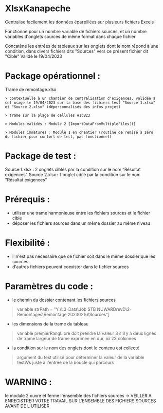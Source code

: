 # XlsxKanapeche
Centralise facilement les données éparpillées sur plusieurs fichiers Excels

Fonctionne pour un nombre variable de fichiers sources, et un nombre variables d'onglets sources de même format dans chaque fichier

Concatène les entrées de tableaux sur les onglets dont le nom répond à une condition, dans divers fichiers dits "Sources" vers ce présent fichier dit "Cible"
Validé le 19/04/2023


# Package opérationnel :

Trame de remontage.xlsx

    > contextuelle à un chantier de centralisation d'exigences, validée à cet usage le 19/04/2023 sur la base des fichiers test "Source 1.xlsx" et "Source 2.xlsx" (dépersonnalisés des infos projet)
    
    > trame sur la plage de cellules A1:B23
    
    > Modules validés : Module 2 [ImportDataFromMultipleFiles()]
    
    > Modules immatures : Module 1 en chantier (routine de remise à zéro du fichier pour confort de test, pas fonctionnel)

# Package de test :
Source 1.xlsx : 2 onglets ciblés par la condition sur le nom "Résultat exigences"
Source 2.xlsx : 1 onglet ciblé par la condition sur le nom "Résultat exigences"

# Prérequis :
- utiliser une trame harmonieuse entre les fichiers sources et le fichier cible
- déposer les fichiers sources dans un même dossier au même niveau


# Flexibilité :
- il n'est pas nécessaire que ce fichier soit dans le même dossier que les sources
- d'autres fichiers peuvent coexister dans le fichier sources


# Paramètres du code :
- le chemin du dossier contenant les fichiers sources
> variable strPath = "Y:\L3-Data\Job STB NUWARDrevD\2-Remontages\Remontage 20230216\Sources\"]

- les dimensions de la trame du tableau
> variable premierRangLibre doit prendre la valeur 3 s'il y a deux lignes de trame
> largeur de trame exprimée en dur, ici 23 colonnes

- la condition sur le nom des onglets dont le contenu est collecté
> argument du test utilisé pour déterminer la valeur de la variable testWs juste à l'entrée de la boucle qui parcours

# WARNING : 
le module 2 ouvre et ferme l'ensemble des fichiers sources -> VEILLER A ENREGISTRER VOTRE TRAVAIL SUR L'ENSEMBLE DES FICHIERS SOURCES AVANT DE L'UTILISER
